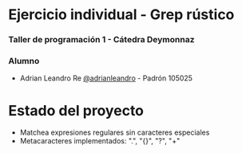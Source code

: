 # Ejercicio individual - Grep rústico
### Taller de programación 1 - Cátedra Deymonnaz
### Alumno

- Adrian Leandro Re [@adrianleandro](https://www.github.com/adrianleandro) - Padrón 105025

# Estado del proyecto
  * Matchea expresiones regulares sin caracteres especiales
  * Metacaracteres implementados: ".", "{}", "?", "+"
